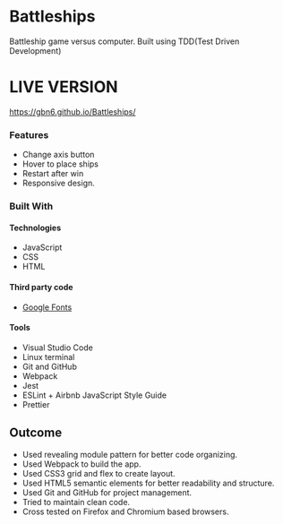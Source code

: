 # Battleships
Battleship game versus computer. Built using TDD(Test Driven Development)

# LIVE VERSION

https://gbn6.github.io/Battleships/


### Features

* Change axis button
* Hover to place ships
* Restart after win
* Responsive design.

### Built With

#### Technologies

* JavaScript
* CSS
* HTML

#### Third party code

* [Google Fonts](https://fonts.google.com/)

#### Tools

* Visual Studio Code
* Linux terminal
* Git and GitHub
* Webpack
* Jest
* ESLint + Airbnb JavaScript Style Guide
* Prettier

<!-- OUTCOME -->
## Outcome

* Used revealing module pattern for better code organizing.
* Used Webpack to build the app.
* Used CSS3 grid and flex to create layout.
* Used HTML5 semantic elements for better readability and structure.
* Used Git and GitHub for project management.
* Tried to maintain clean code.
* Cross tested on Firefox and Chromium based browsers.
